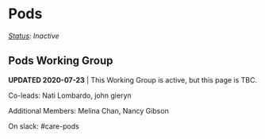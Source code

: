 # Pods

[_Status_](https://docs.google.com/document/d/1RQrZE_9iw0ewIj7UCvC7SBLCziYwfi13vM5FbRDBCx4/edit?usp=sharing)_: Inactive_

## Pods Working Group

**UPDATED 2020-07-23** \| This Working Group is active, but this page is TBC.

Co-leads: Nati Lombardo, john gieryn

Additional Members: Melina Chan, Nancy Gibson

On slack: \#care-pods

